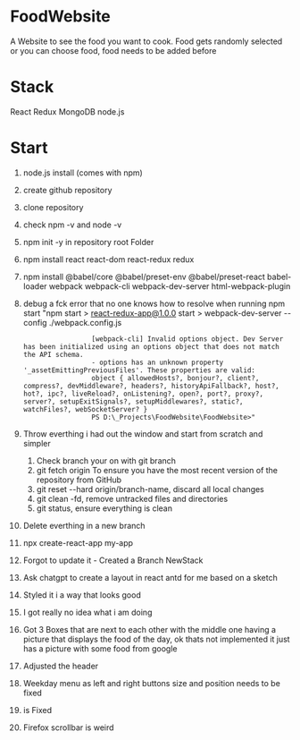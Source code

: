 # FoodWebsite
A Website to see the food you want to cook. Food gets randomly selected or you can choose food, food needs to be added before

# Stack
React
Redux
MongoDB
node.js

# Start
1. node.js install (comes with npm)
2. create github repository
3. clone repository
4. check npm -v and node -v 
5. npm init -y in repository root Folder
6. npm install react react-dom react-redux redux
7. npm install @babel/core @babel/preset-env @babel/preset-react babel-loader webpack webpack-cli webpack-dev-server html-webpack-plugin
8. debug a fck error that no one knows how to resolve when running npm start "npm start
                        > react-redux-app@1.0.0 start
                        > webpack-dev-server --config ./webpack.config.js

                        [webpack-cli] Invalid options object. Dev Server has been initialized using an options object that does not match the API schema.
                        - options has an unknown property '_assetEmittingPreviousFiles'. These properties are valid:
                        object { allowedHosts?, bonjour?, client?, compress?, devMiddleware?, headers?, historyApiFallback?, host?, hot?, ipc?, liveReload?, onListening?, open?, port?, proxy?, server?, setupExitSignals?, setupMiddlewares?, static?, watchFiles?, webSocketServer? }
                        PS D:\_Projects\FoodWebsite\FoodWebsite>"
9. Throw everthing i had out the window and start from scratch and simpler
    1. Check branch your on with git branch
    2. git fetch origin To ensure you have the most recent version of the repository from GitHub
    3. git reset --hard origin/branch-name, discard all local changes
    4. git clean -fd, remove untracked files and directories
    5. git status, ensure everything is clean 
10. Delete everthing in a new branch
11. npx create-react-app my-app
12. Forgot to update it - Created a Branch NewStack
13. Ask chatgpt to create a layout in react antd for me based on a sketch
14. Styled it i a way that looks good
15. I got really no idea what i am doing
16. Got 3 Boxes that are next to each other with the middle one having a picture that displays the food of the day, ok thats not implemented it just has a picture with some food from google
17. Adjusted the header
18. Weekday menu as left and right buttons size and position needs to be fixed
19. is Fixed
20. Firefox scrollbar is weird

